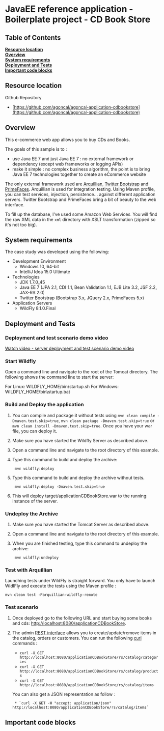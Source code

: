 # JavaEE reference application - Boilerplate project - CD Book Store

## Table of Contents
**[Resource location](#resource-location)**  
**[Overview](#overview)**  
**[System requirements](#system-requirements)**  
**[Deployment and Tests](#deployment-and-tests)**  
**[Important code blocks](#important-code-blocks)**  


## Resource location
Github Repository
	
- [https://github.com/agoncal/agoncal-application-cdbookstore](https://github.com/agoncal/agoncal-application-cdbookstore)

## Overview

This e-commerce web app allows you to buy CDs and Books.

The goals of this sample is to :

* use Java EE 7 and just Java EE 7 : no external framework or dependency (except web frameworks or logging APIs)
* make it simple : no complex business algorithm, the point is to bring Java EE 7 technologies together to create an eCommerce website

The only external framework used are [Arquillian](http://arquillian.org/), [Twitter Bootstrap](http://twitter.github.io/bootstrap/) and [PrimeFaces](http://www.primefaces.org/). Arquillian is used for integration testing. Using Maven profile, you can test services, injection, persistence... against different application servers. Twitter Bootstrap and PrimeFaces bring a bit of beauty to the web interface.

To fill up the database, I've used some Amazon Web Services. You will find the raw XML data in the `xml` directory with XSLT transformation (zipped so it's not too big).

## System requirements

The case study was developed using the following:

- Development Environment
	- Windows 10, 64-bit
	- IntelliJ Idea 15.0 Ultimate
- Technologies
	- JDK 1.7.0_45
	- Java EE 7 (JPA 2.1, CDI 1.1, Bean Validation 1.1, EJB Lite 3.2, JSF 2.2, JAX-RS 2.0)
	- Twitter Bootstrap (Bootstrap 3.x, JQuery 2.x, PrimeFaces 5.x)
- Application Servers
	- WildFly 8.1.0.Final

## Deployment and Tests

### Deployment and test scenario demo video

[Watch video - server deployment and test scenario demo video](https://youtu.be/wvFBOVaBYes)

### Start Wildfly

Open a command line and navigate to the root of the Tomcat directory.
The following shows the command line to start the server:

For Linux:   WILDFLY_HOME/bin/startup.sh
For Windows: WILDFLY_HOME\bin\startup.bat

### Build and Deploy the application

1. You can compile and package it without tests using `mvn clean compile -Dmaven.test.skip=true`, `mvn clean package -Dmaven.test.skip=true` or `mvn clean install -Dmaven.test.skip=true`. Once you have your war file, you can deploy it.

2. Make sure you have started the Wildfly Server as described above.

3. Open a command line and navigate to the root directory of this example.
4. Type this command to build and deploy the archive:

		mvn wildfly:deploy  
5. Type this command to build and deploy the archive without tests.

		mvn wildfly:deploy -Dmaven.test.skip=true  

6. This will deploy target/applicationCDBookStore.war to the running instance of the server.

### Undeploy the Archive
1. Make sure you have started the Tomcat Server as described above.
2. Open a command line and navigate to the root directory of this example.
3. When you are finished testing, type this command to undeploy the archive:

        mvn wildfly:undeploy

### Test with Arquillian

Launching tests under WildFly is straight forward. You only have to launch WidlFly and execute the tests using the Maven profile :

    mvn clean test -Parquillian-wildfly-remote

### Test scenario

1. Once deployed go to the following URL and start buying some books and cds: [http://localhost:8080/applicationCDBookStore](http://localhost:8080/applicationCDBookStore).

2. The admin [REST interface](rs/application.wadl) allows you to create/update/remove items in the catalog, orders or customers. You can run the following [curl](http://curl.haxx.se/) commands :

	* `curl -X GET http://localhost:8080/applicationCDBookStore/rs/catalog/categories`
	* `curl -X GET http://localhost:8080/applicationCDBookStore/rs/catalog/products`
	* `curl -X GET http://localhost:8080/applicationCDBookStore/rs/catalog/items`

	You can also get a JSON representation as follow :

		* `curl -X GET -H "accept: application/json" http://localhost:8080/applicationCDBookStore/rs/catalog/items`

## Important code blocks